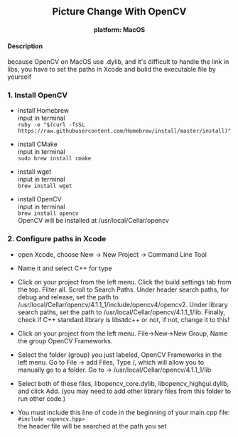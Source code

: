 ## <center> Picture Change With OpenCV 
#### <center>platform: MacOS</center>
#### Description
because OpenCV on MacOS use .dylib, and it's difficult to handle the link in libs, you have to set the paths in Xcode and bulid the executable file by yourself
<br/>
### 1. Install OpenCV
+ install Homebrew  
input in terminal  
`ruby -e "$(curl -fsSL https://raw.githubusercontent.com/Homebrew/install/master/install)"`

+ install CMake  
input in terminal  
`sudo brew install cmake`

+ install wget  
input in terminal   
`brew install wget`

+ install OpenCV  
input in terminal   
`brew install opencv`  
OpenCV will be installed at /usr/local/Cellar/opencv

### 2. Configure paths in Xcode
+ open Xcode, choose New -> New Project -> Command Line Tool  

+ Name it and select C++ for type

+ Click on your project from the left menu. Click the build settings tab from the top. Filter all. Scroll to Search Paths. Under header search paths, for debug and release, set the path to /usr/local/Cellar/opencv/4.1.1\_1/include/opencv4/opencv2. Under library search paths, set the path to /usr/local/Cellar/opencv/4.1.1_1/lib. Finally, check if C++ standard library is libstdc++ or not, if not, change it to this!

+ Click on your project from the left menu. File->New->New Group, Name the group OpenCV Frameworks.

+ Select the folder (group) you just labeled, OpenCV Frameworks in the left menu. Go to File -> add Files, Type /, which will allow you to manually go to a folder. Go to -> /usr/local/Cellar/opencv/4.1.1_1/lib

+ Select both of these files, libopencv\_core.dylib, libopencv\_highgui.dylib, and click Add. (you may need to add other library files from this folder to run other code.)

+ You must include this line of code in the beginning of your main.cpp file:  
`#include <opencv.hpp>`  
the header file will be searched at the path you set
